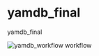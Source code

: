 # yamdb_final
yamdb_final

![yamdb_workflow workflow](https://github.com/kulagov/yamdb_final/actions/workflows/yamdb_workflow.yml/badge.svg)
